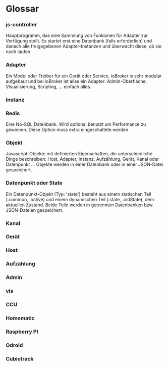 # Glossar

### js-controller
Hauptprogramm, das eine Sammlung von Funkionen für Adapter zur Verfügung stellt. Es startet erst eine Datenbank (falls erforderlich) und danach alle freigegebenen Adapter-Instanzen und überwacht diese, ob sie noch laufen.

### Adapter
Ein Modul oder Treiber für ein Gerät oder Service. ioBroker is sehr modular aufgebaut 
und bei ioBroker ist alles ein Adapter: Admin-Oberfläche, Visualisierung, Scripting, ... einfach alles.

### Instanz

### Redis
Eine No-SQL Datenbank. Wird optional benutzt um Performance zu gewinnen. Diese Option muss extra eingeschaltete werden.

### Objekt
Javascript-Objekte mit definierten Eigenschaften, die unterschiedliche Dinge beschreiben: Host, Adapter, Instanz, Aufzählung, Gerät, Kanal oder Datenpunkt ... Objekte werden in einer Datenbank oder in einer JSON-Datei gespeichert.

### Datenpunkt oder State
Ein Datenpunkt-Objekt (Typ: 'state') besteht aus einem statischen Teil (.common, .native) und einem dynamischen Teil (.state, .oldState), dem aktuellen Zustand. Beide Teile werden in getrennten Datenbanken bzw. JSON-Dateien gespeichert.

### Kanal

### Gerät

### Host

### Aufzählung

### Admin

### vis

### CCU

### Homematic

### Raspberry PI

### Odroid

### Cubietrack

